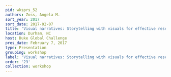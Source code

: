 ```yaml
---
pid: wksprs_52
authors: Zoss, Angela M.
sort_year: 2017
sort_date: 2017-02-07
title: 'Visual narratives: Storytelling with visuals for effective research presentations'
location: Durham, NC
host: Duke Global Challenge
pres_date: February 7, 2017
type: Presentation
grouping: workshop
label: 'Visual narratives: Storytelling with visuals for effective research presentations'
order: '23'
collection: workshop
---
```

